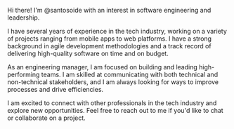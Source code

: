 Hi there! I'm @santosoide with an interest in software engineering and leadership.

I have several years of experience in the tech industry, working on a variety of projects ranging from mobile apps to web platforms. I have a strong background in agile development methodologies and a track record of delivering high-quality software on time and on budget.

As an engineering manager, I am focused on building and leading high-performing teams. I am skilled at communicating with both technical and non-technical stakeholders, and I am always looking for ways to improve processes and drive efficiencies.

I am excited to connect with other professionals in the tech industry and explore new opportunities. Feel free to reach out to me if you'd like to chat or collaborate on a project.

<!---
santosoide/santosoide is a ✨ special ✨ repository because its `README.md` (this file) appears on your GitHub profile.
You can click the Preview link to take a look at your changes.
--->
